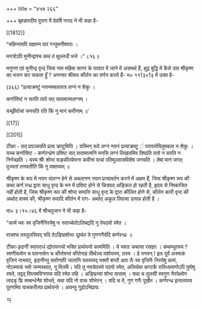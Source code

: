 +++
title = "४५७ २६६"

+++
बृहन्नारदीय पुराण में देवर्षि नारद ने भी कहा है- 

[[1812]]

"महिम्नामपि यज्ञाम्न पारं गन्तुमनीश्वराः । 

मनत्रोऽपि मुनीन्द्राश्च कथं तं क्षुल्लधी भजे ।" ८१६॥ 

मनुगण एवं मुनीन्द्र वृन्द जिस नाम महिमा सागर के परवार में जाने में असमर्थ हैं, क्षुद्र बुद्धि में कैसे उस श्रीकृष्ण का भजन कर सकता हूँ ? अनन्तर श्रीरूप कीर्तन का वर्णन करते हैं- भ० ११1३०1३ में उक्त है- 

(३६६) "प्रत्याक्रष्टुं नयनमबलायत्र लग्नं न शेकुः । 

कर्णाविष्टं न सरति ततो यत् सतामात्मलग्नम् । 

यच्छ्रीर्वाचां जनयति रति किं नु मानं कवीनाम् ॥' 

[[17]]

[[201]]

टीका - तत् प्रपञ्चयति प्रत्य क्रष्टुमिति । यस्मिन् रूपे लग्नं नयनं प्रत्याक्रष्टु ं परावर्त्तयितुमबला न शेकुः । यच्च कर्णाविष्ट - कर्णरन्ध्रेण प्रविष्ट सत् सतामात्मनि मनसि लग्नं लिखतमिव तिष्ठति ततो न सरति न निर्गच्छति । यस्य श्रीः शोभा सङ्कीर्त्यमाना कवीनां वाचां रतिमुल्लासविशेषं जनयति । तेषां मानं जगत् पूज्यतां तनयतीति किं नु वक्तव्यम् ॥ 

श्रीकृष्ण के रूप में नयन संलग्न हेने से अबलागण नयन प्रत्यावर्तन करने में अक्षम हैं, जिस श्रीकृष्ण रूप की कथा कर्ण रन्ध्र द्वारा साधु वृन्द के मन में प्रविष्ट होने से चित्रवत् अङ्कित हो रहती है, हृदय से निष्कासित नहीं होती है, जिस श्रीकृष्ण रूप की शोभा सम्पत्ति साधु वृन्द के द्वारा कीलित होने से, कीर्तन कारी वृन्द की अर्थात् वाक्य की, श्रीकृष्ण रूपादि कीर्तन में राग- अर्थात् अकुल पिपासा उत्पन्न होती है । 

भा० ३।१५।४६ में श्रीचतुःसन ने भी कहा है- 

"कार्म भवः स्व वृजिनैनिरयेषु नः स्ताच्चेतोऽलिब्द्यदि नु तेपदयो रमेत । 

वाचश्च तस्तुलसिवद् यदि तेऽङ्घ्रिशोभाः पूय्र्यंत ते गुणगणैर्यदि कर्णरन्ध्रः ॥ 

टीका-इदानीं स्वापराधं द्योतयन्त्यो भक्ति प्रार्थयन्ते काममिति । ये भवतः कथाया रसज्ञाः । कथम्भूतस्य ? रमणीयत्वेन च पावनत्वेन च कीर्त्तयन्तं कीर्तनाहं तीर्थञ्च यशोयस्य, तस्य । हे भगवन् ! इतः पूर्वं अस्माकं वृजिनं नाभवत्, इदानीन्तु सर्वाण्यपि जातानि यतस्त्वद् भक्तौ शप्तौ अतः तैः स्व वृजिनैः निरयेषु कामं, नोऽस्माकं भवो जन्मस्थात्, नु वितर्के। यदि तु नवचेतस्ते पदयो रमेत, अलिर्यथा कण्टकै राविध्यमाणोऽपि पुष्पेषु रमते, तद्वद् विघ्नमविगणय्य यदि रमेत तहि । अङ्घ्रिभ्यां शोभा यासाम् । यथा च तुलसी स्वगुण नैरपेक्ष्येण त्वदङ् घ्रि सम्बन्धेनैव शोभते, तथा यदि नो वाचः शोभेरन् । यदि च ते, गुण गणैः पूर्खेत । कर्णरन्ध्र इत्यल्पस्य पूरणमिव याचकरीत्या प्रार्थयन्ते । अयन्तु गूढोऽभिप्रायः 

ㄢ 


